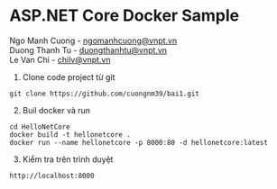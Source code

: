 # ASP.NET Core Docker Sample

Ngo Manh Cuong - ngomanhcuong@vnpt.vn\
Duong Thanh Tu - duongthanhtu@vnpt.vn\
Le Van Chi - chilv@vnpt.vn

1. Clone code project từ git
```console
git clone https://github.com/cuongnm39/bai1.git
```
2. Buil docker và run
```console
cd HelloNetCore
docker build -t hellonetcore . 
docker run --name hellonetcore -p 8000:80 -d hellonetcore:latest
```
3. Kiểm tra trên trình duyệt
```console
http://localhost:8000
```